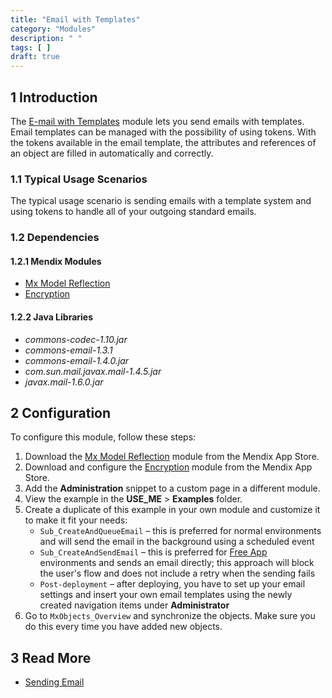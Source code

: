 ```yaml
---
title: "Email with Templates"
category: "Modules"
description: " "
tags: [ ]
draft: true
---
```


## 1 Introduction

The [E-mail with Templates](https://appstore.home.mendix.com/link/app/259/) module lets you send emails with templates. Email templates can be managed with the possibility of using tokens. With the tokens available in the email template, the attributes and references of an object are filled in automatically and correctly.

### 1.1 Typical Usage Scenarios

The typical usage scenario is sending emails with a template system and using tokens to handle all of your outgoing standard emails.

### 1.2 Dependencies

#### 1.2.1 Mendix Modules

* [Mx Model Reflection](https://appstore.home.mendix.com/link/app/69/)
* [Encryption](https://appstore.home.mendix.com/link/app/1011/)

#### 1.2.2 Java Libraries

* *commons-codec-1.10.jar*
* *commons-email-1.3.1*
* *commons-email-1.4.0.jar*
* *com.sun.mail.javax.mail-1.4.5.jar*
* *javax.mail-1.6.0.jar*

## 2 Configuration

To configure this module, follow these steps:

1. Download the [Mx Model Reflection](https://appstore.home.mendix.com/link/app/69/) module from the Mendix App Store.
2. Download and configure the [Encryption](https://appstore.home.mendix.com/link/app/1011/) module from the Mendix App Store.
3. Add the **Administration** snippet to a custom page in a different module.
4. View the example in the **USE_ME** > **Examples** folder.
5. Create a duplicate of this example in your own module and customize it to make it fit your needs:
	* `Sub_CreateAndQueueEmail` – this is preferred for normal environments and will send the email in the background using a scheduled event
	* `Sub_CreateAndSendEmail`  – this is preferred for [Free App](/developerportal/deploy/mendix-cloud-deploy) environments and sends an email directly; this approach will block the user's flow and does not include a retry when the sending fails
	* `Post-deployment` – after deploying, you have to set up your email settings and insert your own email templates using the newly created navigation items under **Administrator**
6. Go to `MxObjects_Overview` and synchronize the objects. Make sure you do this every time you have added new objects.

## 3 Read More

* [Sending Email](/developerportal/deploy/sending-email)